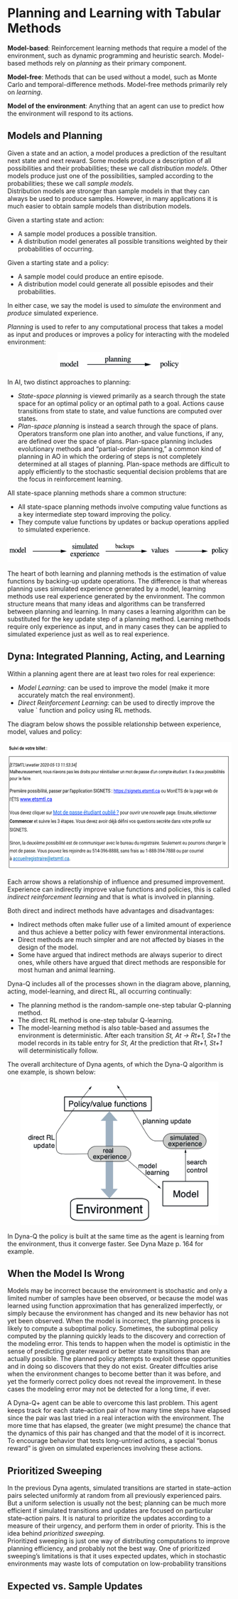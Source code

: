 # Planning and Learning with Tabular Methods

**Model-based**: Reinforcement learning methods that require a model of the 
environment, such as dynamic programming and heuristic search. Model-based 
methods rely on *planning* as their primary component.

**Model-free**: Methods that can be used without a model, such as Monte Carlo 
and temporal-difference methods. Model-free methods primarily rely on 
*learning*.

**Model of the environment**: Anything that an agent can use to predict how the
environment will respond to its actions.

## Models and Planning

Given a state and an action, a model produces a prediction of the resultant 
next state and next reward. Some models produce a description of all 
possibilities and their probabilities; these we call *distribution models*.
Other models produce just one of the possibilities, sampled according to the 
probabilities; these we call *sample models*.  
Distribution models are stronger than sample models in that they can always be 
used to produce samples. However, in many applications it is much easier to 
obtain sample models than distribution models.

Given a starting state and action:
+ A sample model produces a possible transition.
+ A distribution model generates all possible transitions weighted by their 
probabilities of occurring. 

Given a starting state and a policy:
+ A sample model could produce an entire episode.
+ A distribution model could generate all possible episodes and their 
probabilities.

In either case, we say the model is used to *simulate* the environment and
*produce* simulated experience.

*Planning* is used to refer to any computational process that takes a model as
input and produces or improves a policy for interacting with the modeled 
environment:

<p align="center">
<img
src="https://github.com/vdouet/Reinforcement-Learning/blob/master/02%20-%20Reinforcement%20Learning%20Specialization%20-%20Alberta%20University%20/Images/planning.png"
alt="Update rule" title="Update rule" width="278" height="42" />
</p>

In AI, two distinct approaches to planning:
+ *State-space planning* is viewed primarily as a search through the state 
space for an optimal policy or an optimal path to a goal. Actions cause 
transitions from state to state, and value functions are computed over states.
+ *Plan-space planning* is instead a search through the space of plans. 
Operators transform one plan into another, and value functions, if any, are 
defined over the space of plans. Plan-space planning includes evolutionary 
methods and “partial-order planning,” a common kind of planning in AO in which 
the ordering of steps is not completely determined at all stages of planning. 
Plan-space methods are difficult to apply efficiently to the stochastic 
sequential decision problems that are the focus in reinforcement learning.

All state-space planning methods share a common structure:
+ All state-space planning methods involve computing value functions as a key 
intermediate step toward improving the policy.
+ They compute value functions by updates or backup operations applied to 
simulated experience.

<p align="center">
<img
src="https://github.com/vdouet/Reinforcement-Learning/blob/master/02%20-%20Reinforcement%20Learning%20Specialization%20-%20Alberta%20University%20/Images/unifiedview.png"
alt="Update rule" title="Update rule" width="550" height="51" />
</p>

The heart of both learning and planning methods is the estimation of value 
functions by backing-up update operations. The difference is that whereas 
planning uses simulated experience generated by a model, learning methods use 
real experience generated by the environment. The common structure means that 
many ideas and algorithms can be transferred between planning and learning. In 
many cases a learning algorithm can be substituted for the key update step of a 
planning method. Learning methods require only experience as input, and in many 
cases they can be applied to simulated experience just as well as to real 
experience.

## Dyna: Integrated Planning, Acting, and Learning

Within a planning agent there are at least two roles for real experience:
+ *Model Learning*: can be used to improve the model (make it more accurately 
match the real environment).
+ *Direct Reinforcement Learning*: can be used to directly improve the value `
function and policy using RL methods.

The diagram below shows the possible relationship between experience, model,
values and policy:


<p align="center">
<img
src="https://github.com/vdouet/Reinforcement-Learning/blob/master/02%20-%20Reinforcement%20Learning%20Specialization%20-%20Alberta%20University%20/Images/dynarelationship.png"
alt="Update rule" title="Update rule" width="590" height="289" />
</p>

Each arrow shows a relationship of influence and presumed improvement.
Experience can indirectly improve value functions and policies, this is called
*indirect reinforcement learning* and that is what is involved in planning.

Both direct and indirect methods have advantages and disadvantages:
+ Indirect methods often make fuller use of a limited amount of experience and
thus achieve a better policy with fewer environmental interactions.
+ Direct methods are much simpler and are not affected by biases in the design
of the model.
+ Some have argued that indirect methods are always superior to direct ones,
while others have argued that direct methods are responsible for most human and
animal learning.

Dyna-Q includes all of the processes shown in the diagram above, planning, 
acting, model-learning, and direct RL, all occurring continually:
+ The planning method is the random-sample one-step tabular Q-planning method.
+ The direct RL method is one-step tabular Q-learning.
+ The model-learning method is also table-based and assumes the environment is
deterministic. After each transition *St, At -> Rt+1, St+1* the model records
in its table entry for *St, At* the prediction that *Rt+1, St+1* will
deterministically follow.

The overall architecture of Dyna agents, of which the Dyna-Q algorithm is one 
example, is shown below:

<p align="center">
<img
src="https://github.com/vdouet/Reinforcement-Learning/blob/master/02%20-%20Reinforcement%20Learning%20Specialization%20-%20Alberta%20University%20/Images/dynaarchitecture.png"
alt="Update rule" title="Update rule" width="446" height="321" />
</p>

In Dyna-Q the policy is built at the same time as the agent is learning from
the environment, thus it converge faster. See Dyna Maze p. 164 for example.

## When the Model Is Wrong

Models may be incorrect because the environment is stochastic and only a 
limited number of samples have been observed, or because the model was learned 
using function approximation that has generalized imperfectly, or simply 
because the environment has changed and its new behavior has not yet been 
observed. When the model is incorrect, the planning process is likely to 
compute a suboptimal policy.
Sometimes, the suboptimal policy computed by the planning quickly leads to the
discovery and correction of the modeling error. This tends to happen when the 
model is optimistic in the sense of predicting greater reward or better state 
transitions than are actually possible. The planned policy attempts to exploit 
these opportunities and in doing so discovers that they do not exist. 
Greater diffculties arise when the environment changes to become better than it
was before, and yet the formerly correct policy does not reveal the 
improvement. In these cases the modeling error may not be detected for a long 
time, if ever.

A Dyna-Q+ agent can be able to overcome this last problem. This agent keeps 
track for each state–action pair of how many time steps have elapsed since the
pair was last tried in a real interaction with the environment. The more time 
that has elapsed, the greater (we might presume) the chance that the dynamics 
of this pair has changed and that the model of it is incorrect. To encourage 
behavior that tests long-untried actions, a special “bonus reward” is given on 
simulated experiences involving these actions.

## Prioritized Sweeping

In the previous Dyna agents, simulated transitions are started in state–action 
pairs selected uniformly at random from all previously experienced pairs. But 
a uniform selection is usually not the best; planning can be much more 
efficient if simulated transitions and updates are focused on particular 
state–action pairs. It is natural to prioritize the updates according to a 
measure of their urgency, and perform them in order of priority. This is the 
idea behind *prioritized sweeping.*  
Prioritized sweeping is just one way of distributing computations to improve 
planning efficiency, and probably not the best way. One of prioritized 
sweeping’s limitations is that it uses expected updates, which in stochastic 
environments may waste lots of computation on low-probability transitions

## Expected vs. Sample Updates


